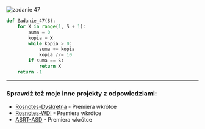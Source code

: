 <picture>
  <source srcset="../../srt/zbior_zadan/47.png" media="(prefers-color-scheme: light)">
  <source srcset="../../srt/zbior_zadan/black_47.png" media="(prefers-color-scheme: dark)">
  <img src="../../srt/zbior_zadan/black_47.png" alt="zadanie 47">
</picture>

```python
def Zadanie_47(S):
    for X in range(1, S + 1):
        suma = 0
        kopia = X
        while kopia > 0:
            suma += kopia
            kopia //= 10
        if suma == S:
            return X
    return -1
```

---
### Sprawdź też moje inne projekty z odpowiedziami:
- [Rosnotes-Dyskretna](https://github.com/kamilGie/Rosnotes-Dyskretna) - Premiera wkrótce
- [Rosnotes-WDI](https://github.com/kamilGie/Rosnotes-WDI) - Premiera wkrótce
- [ASRT-ASD](https://github.com/kamilGie/Rosnotes-Dyskretna) - Premiera wkrótce

